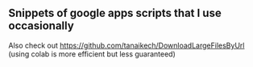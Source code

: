 ## Snippets of google apps scripts that I use occasionally
Also check out https://github.com/tanaikech/DownloadLargeFilesByUrl
(using colab is more efficient but less guaranteed)